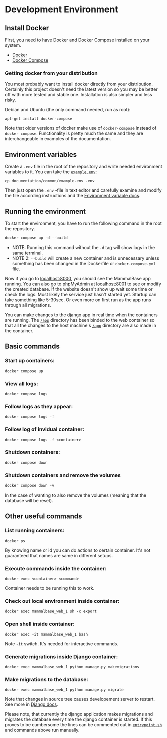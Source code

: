 # Development Environment

## Install Docker

First, you need to have Docker and Docker Compose installed on your system. 

- [Docker](https://docs.docker.com/get-docker/)
- [Docker Compose](https://docs.docker.com/compose/install/)


### Getting docker from your distribution

You most probably want to install docker directly from your distribution.
Certainly this project doesn't need the latest version so you may be better
off with more tested and stable one. Installation is also simpler and less
risky.

Debian and Ubuntu (the only command needed, run as root):
```
apt-get install docker-compose
```

Note that older versions of docker make use of `docker-compose` instead of
`docker compose`. Functionality is pretty much the same and they are
interchangeable in examples of the documentation.


## Environment variables

Create a `.env` file in the root of the repository and write needed
environment variables to it. You can take the [`example.env`](example.env):
```
cp documentation/common/example.env .env
```
Then just open the `.env` -file in text editor and carefully examine and
modify the file according instructions and the 
[Environment variable docs](environment_variables.md).


## Running the environment

To start the environment, you have to run the following command in the root
the repository.  
```
docker compose up -d --build
```
- NOTE: Running this command without the `-d` tag will show logs in the same
  terminal.
- NOTE 2: `--build` will create a new container and is unnecessary unless
  something has been changed in the Dockerfile or `docker-compose.yml` file.

Now if you go to [localhost:8000](http://localhost:8000), you should see the
MammalBase app running. You can also go to phpMyAdmin at
[localhost:8001](http://localhost:8001) to see or modify the created database.
If the website doesn't show up wait some time or check the logs. Most likely
the service just hasn't started yet. Startup can take something like 5-30sec.
Or even more on first run as the app runs through all migrations.

You can make changes to the django app in real time when the containers are
running. The [`/app`](../../app) directory has been binded to the web
container so that all the changes to the host machine's [`/app`](../../app)
directory are also made in the container.


## Basic commands

### Start up containers:
```
docker compose up
```


### View all logs:
```
docker compose logs
```


### Follow logs as they appear:
```
docker compose logs -f
```


### Follow log of invidual container:
```
docker compose logs -f <container> 
```


### Shutdown containers:
```
docker compose down
```


### Shutdown containers and remove the volumes
```
docker compose down -v
```
In the case of wanting to also remove the volumes (meaning that the database
will be reset).


## Other useful commands

### List running containers:

```
docker ps
```
By knowing name or id you can do actions to certain container. It's not
guaranteed that names are same in different setups.


### Execute commands inside the container:

```
docker exec <container> <command>
```
Container needs to be running this to work.


### Check out local environment inside container:
```
docker exec mammalbase_web_1 sh -c export
``` 


### Open shell inside container:
```
docker exec -it mammalbase_web_1 bash
```
Note `-it` switch. It's needed for interactive commands.


### Generate migrations inside Django container:
```
docker exec mammalbase_web_1 python manage.py makemigrations
```


### Make migrations to the database:
```
docker exec mammalbase_web_1 python manage.py migrate
```

Note that changes in source tree causes developement server to restart.
See more in [Django docs](https://docs.djangoproject.com/en/3.2/).

Please note, that currently the django application makes migrations and
migrates the database every time the django container is started. If this
proves to be cumbersome the lines can be commented out in
[`entrypoint.sh`](./../app/scripts/entrypoint.sh) and commands above run
manually.

